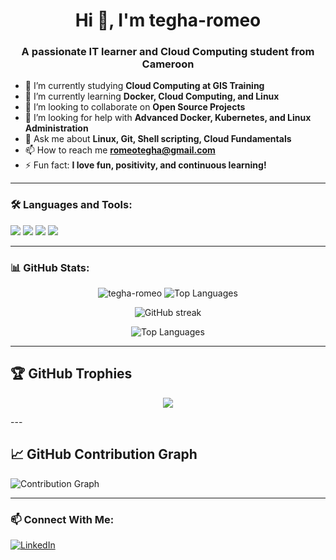 <h1 align="center">Hi 👋, I'm tegha-romeo</h1>
<h3 align="center">A passionate IT learner and Cloud Computing student from Cameroon</h3>

- 🔭 I’m currently studying **Cloud Computing at GIS Training**
- 🌱 I’m currently learning **Docker, Cloud Computing, and Linux**
- 👯 I’m looking to collaborate on **Open Source Projects**
- 🤝 I’m looking for help with **Advanced Docker, Kubernetes, and Linux Administration**
- 💬 Ask me about **Linux, Git, Shell scripting, Cloud Fundamentals**
- 📫 How to reach me **[romeotegha@gmail.com](mail.romeotegha@gmail.com)**
- ⚡ Fun fact: **I love fun, positivity, and continuous learning!**

---

### 🛠️ Languages and Tools:

<p align="left">
  <a href="https://www.gnu.org/software/bash/" target="_blank"><img src="https://img.shields.io/badge/Bash-4EAA25?style=for-the-badge&logo=gnu-bash&logoColor=white"/></a>
  <a href="https://www.linux.org/" target="_blank"><img src="https://img.shields.io/badge/Linux-FCC624?style=for-the-badge&logo=linux&logoColor=black"/></a>
  <a href="https://www.docker.com/" target="_blank"><img src="https://img.shields.io/badge/Docker-2496ED?style=for-the-badge&logo=docker&logoColor=white"/></a>
  <a href="https://git-scm.com/" target="_blank"><img src="https://img.shields.io/badge/Git-F05032?style=for-the-badge&logo=git&logoColor=white"/></a>
</p>

---

### 📊 GitHub Stats:

<p align="center">
  <img src="https://github-readme-stats.vercel.app/api?username=tegha-romeo&show_icons=true&theme=radical" alt="tegha-romeo" />
  <img src="https://github-readme-stats.vercel.app/api/top-langs/?username=tegha-romeo&layout=compact&theme=radical" alt="Top Languages" />
</p>

<p align="center">
  <img src="https://github-readme-streak-stats.herokuapp.com/?user=tegha-romeo&theme=radical" alt="GitHub streak"/>
</p>


<p align="center">
  <img src="https://github-readme-stats.vercel.app/api/top-langs/?username=tegha-romeo&layout=compact&theme=radical" alt="Top Languages"/>
</p>

---

## 🏆 GitHub Trophies
<p align="center">
  <img src="https://github-profile-trophy.vercel.app/?username=tegha-romeo&theme=radical&margin-w=15&margin-h=15"/>
</p>
---

## 📈 GitHub Contribution Graph

<img src="https://github-readme-activity-graph.vercel.app/graph?username=tegha-romeo&theme=github" alt="Contribution Graph" />


---

### 📫 Connect With Me:

<p align="left">
<a href="https://www.linkedin.com/in/romeo-dze-tegha-1375b6341/" target="blank"><img src="https://img.shields.io/badge/LinkedIn-0A66C2?style=for-the-badge&logo=linkedin&logoColor=white" alt="LinkedIn" /></a>
</p>


